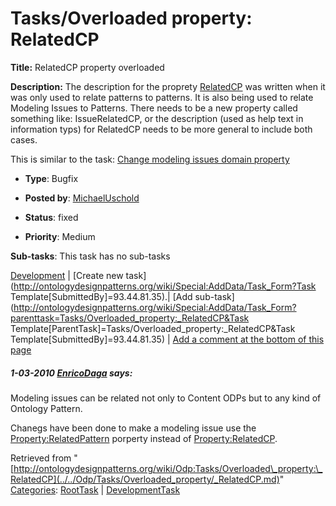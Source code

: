 #  Tasks/Overloaded property: RelatedCP


__Title:__ RelatedCP property overloaded


__Description:__ The description for the proprety [RelatedCP](../../Property/RelatedCP.md "Property:RelatedCP") was written when it was only used to relate patterns to patterns. It is also being used to relate Modeling Issues to Patterns. There needs to be a new property called something like: IssueRelatedCP, or the description (used as help text in information typs) for RelatedCP needs to be more general to include both cases.


This is similar to the task: [Change modeling issues domain property](../../Odp/Tasks/Change_modeling_issues_domain_property.md "Odp:Tasks/Change modeling issues domain property")


  





* __Type__: Bugfix
* __Posted by__: [MichaelUschold](../../User/MichaelUschold.md "User:MichaelUschold")
* __Status__: fixed


* __Priority__: Medium




__Sub-tasks__:
This task has no sub-tasks




[Development](../../Odp/Development.md "Odp:Development") | [Create new task](http://ontologydesignpatterns.org/wiki/Special:AddData/Task_Form?Task Template[SubmittedBy]=93.44.81.35).| [Add sub-task](http://ontologydesignpatterns.org/wiki/Special:AddData/Task_Form?parenttask=Tasks/Overloaded_property:_RelatedCP&Task Template[ParentTask]=Tasks/Overloaded_property:_RelatedCP&Task Template[SubmittedBy]=93.44.81.35) | [Add a comment at the bottom of this page](../index.php@title=Odp%253AAdd_comment&target=Odp%253ATasks%252F../../Odp/Tasks/Overloaded_property/_RelatedCP.md#New_comment "http://ontologydesignpatterns.org/wiki/index.php?title=Odp:Add_comment&target=Odp:Tasks/Overloaded_property:_RelatedCP#New_comment")
#####  1-03-2010 [EnricoDaga](../../User/EnricoDaga.md "User:EnricoDaga") says:


Modeling issues can be related not only to Content ODPs but to any kind of Ontology Pattern.


Chanegs have been done to make a modeling issue use the [Property:RelatedPattern](../../Property/RelatedPattern.md "Property:RelatedPattern") porperty instead of [Property:RelatedCP](../../Property/RelatedCP.md "Property:RelatedCP").





Retrieved from "[http://ontologydesignpatterns.org/wiki/Odp:Tasks/Overloaded\_property:\_RelatedCP](../../Odp/Tasks/Overloaded_property/_RelatedCP.md)"
 [Categories](http://ontologydesignpatterns.org/wiki/Special:Categories "Special:Categories"): [RootTask](../../Category/RootTask.md "Category:RootTask") | [DevelopmentTask](../../Category/DevelopmentTask.md "Category:DevelopmentTask")